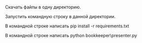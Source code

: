 Скачать файлы в одну директорию.

Запустить командную строку в данной директории.

В командной строке написать pip install -r requirements.txt

В командной строке написать python bookkeeper\presenter.py
